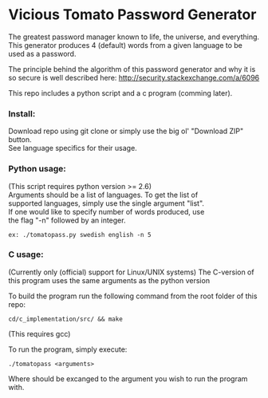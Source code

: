 # Vicious Tomato Password Generator
The greatest password manager known to life, the universe, and everything.  
This generator produces 4 (default) words from a given language to be used as a password. 

The principle behind the algorithm of this password generator and why it is so secure is well described here: http://security.stackexchange.com/a/6096 

This repo includes a python script and a c program (comming later).  

### Install:
Download repo using git clone or simply use the big ol' "Download ZIP" button.  
See language specifics for their usage.  

### Python usage:
(This script requires python version >= 2.6)  
Arguments should be a list of languages. To get the list of  
supported languages, simply use the single argument "list".  
If one would like to specify number of words produced, use  
the flag "-n" followed by an integer.  
    
    ex: ./tomatopass.py swedish english -n 5 

### C usage:
(Currently only (official) support for Linux/UNIX systems)
The C-version of this program uses the same arguments as the python version

To build the program run the following command from the root folder of this repo:

    cd/c_implementation/src/ && make

(This requires gcc)

To run the program, simply execute:

    ./tomatopass <arguments>

Where <arguments> should be excanged to the argument you wish to run the program with.
